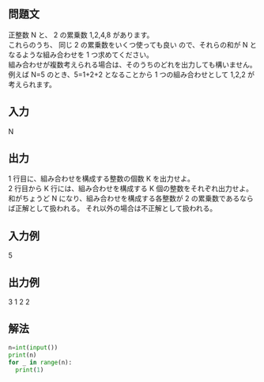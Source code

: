 ## 問題文
正整数 N と、 2 の累乗数 1,2,4,8 があります。  
これらのうち、 同じ 2 の累乗数をいくつ使っても良い ので、それらの和が N となるような組み合わせを 1 つ求めてください。   
組み合わせが複数考えられる場合は、そのうちのどれを出力しても構いません。  
例えば N=5 のとき、5=1+2+2 となることから 1 つの組み合わせとして 1,2,2 が考えられます。
## 入力
N
## 出力
1 行目に、組み合わせを構成する整数の個数 K を出力せよ。  
2 行目から K 行には、組み合わせを構成する K 個の整数をそれぞれ出力せよ。   
和がちょうど N になり、組み合わせを構成する各整数が 2 の累乗数であるならば正解として扱われる。
それ以外の場合は不正解として扱われる。
## 入力例
5
## 出力例
3
1
2
2
## 解法

```python
n=int(input())
print(n)
for _ in range(n):
  print(1)